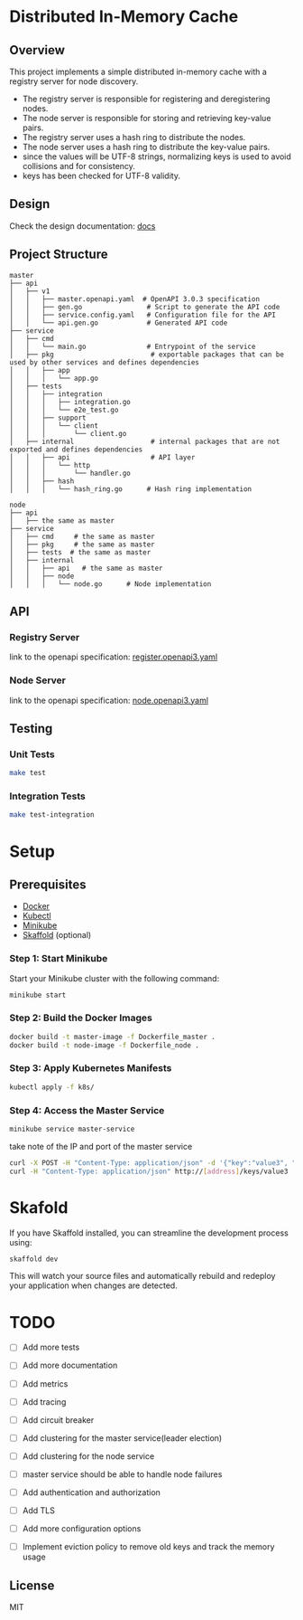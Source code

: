 # Distributed In-Memory Cache

## Overview

This project implements a simple distributed in-memory cache with a registry server for node discovery.
- The registry server is responsible for registering and deregistering nodes.
- The node server is responsible for storing and retrieving key-value pairs.
- The registry server uses a hash ring to distribute the nodes.
- The node server uses a hash ring to distribute the key-value pairs.
- since the values will be UTF-8 strings, normalizing keys is used to avoid collisions and for consistency.
- keys has been checked for UTF-8 validity.

## Design

Check the design documentation: [docs](./docs)

## Project Structure

```
master 
├── api
│   ├── v1
│   │   ├── master.openapi.yaml  # OpenAPI 3.0.3 specification
│   │   ├── gen.go                # Script to generate the API code
│   │   ├── service.config.yaml   # Configuration file for the API
│   │   └── api.gen.go            # Generated API code
├── service
│   ├── cmd
│   │   └── main.go               # Entrypoint of the service
│   ├── pkg                        # exportable packages that can be used by other services and defines dependencies
│   │   ├── app
│   │   │   └── app.go
│   ├── tests
│   │   ├── integration
│   │   │   ├── integration.go
│   │   │   └── e2e_test.go
│   │   ├── support
│   │   │   └── client
│   │   │       └── client.go
│   ├── internal                   # internal packages that are not exported and defines dependencies
│   │   ├── api                    # API layer
│   │   │   └── http
│   │   │       └── handler.go
│   │   ├── hash                  
│   │   │   └── hash_ring.go      # Hash ring implementation

node 
├── api
│   ├── the same as master
├── service
│   ├── cmd     # the same as master
│   ├── pkg     # the same as master
│   ├── tests  # the same as master
│   ├── internal                  
│   │   ├── api   # the same as master
│   │   ├── node                  
│   │   │   └── node.go      # Node implementation

```

## API

### Registry Server
 
link to the openapi specification: [register.openapi3.yaml](master/api/v1/register.openapi3.yaml)

### Node Server

link to the openapi specification: [node.openapi3.yaml](node/api/v1/cache.openapi3.yaml)


## Testing

### Unit Tests
```sh
make test
```

### Integration Tests
```sh
make test-integration
```

# Setup

## Prerequisites

- [Docker](https://docs.docker.com/get-docker/)
- [Kubectl](https://kubernetes.io/docs/tasks/tools/)
- [Minikube](https://minikube.sigs.k8s.io/docs/start/)
- [Skaffold](https://skaffold.dev/docs/install/) (optional)

### Step 1: Start Minikube

Start your Minikube cluster with the following command:

```sh
minikube start
```

### Step 2: Build the Docker Images

```sh
docker build -t master-image -f Dockerfile_master .
docker build -t node-image -f Dockerfile_node .
```


### Step 3: Apply Kubernetes Manifests

```sh
kubectl apply -f k8s/
```

### Step 4: Access the Master Service

```sh
minikube service master-service
```
take note of the IP and port of the master service

```sh
curl -X POST -H "Content-Type: application/json" -d '{"key":"value3", "value":"value3"}' http://[address]/keys 
curl -H "Content-Type: application/json" http://[address]/keys/value3   
```

# Skafold

If you have Skaffold installed, you can streamline the development process using:

```sh
skaffold dev
```

This will watch your source files and automatically rebuild and redeploy your application when changes are detected.


# TODO
- [ ] Add more tests
- [ ] Add more documentation
- [ ] Add metrics 
- [ ] Add tracing
- [ ] Add circuit breaker
- [ ] Add clustering for the master service(leader election)
- [ ] Add clustering for the node service
- [ ] master service should be able to handle node failures
- [ ] Add authentication and authorization
- [ ] Add TLS
- [ ] Add more configuration options
- [ ] Implement eviction policy to remove old keys and track the memory usage


## License

MIT
